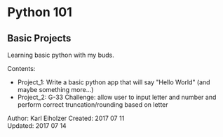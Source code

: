 # Python 101
## Basic Projects

Learning basic python with my buds.

Contents:
 - Project_1: Write a basic python app that will say "Hello World" (and maybe something more...)
 - Project_2: G-33 Challenge: allow user to input letter and number and perform correct truncation/rounding based on letter

Author:   Karl Eiholzer
Created:  2017 07 11 <br>
Updated:  2017 07 14
